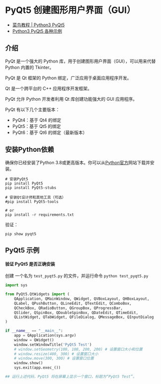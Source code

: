 # PyQt5 创建图形用户界面（GUI）

- [菜鸟教程 | Python3 PyQt5](https://www.runoob.com/python3/python-pyqt.html)
- [Python3 PyQt5 各种示例](https://github.com/PyQt5/PyQt)

## 介绍

PyQt 是一个强大的 Python 库，用于创建图形用户界面（GUI），可以用来代替 Python 内置的 Tkinter。

PyQt 是 Qt 框架的 Python 绑定，广泛应用于桌面应用程序开发。

Qt 是一个跨平台的 C++ 应用程序开发框架。

PyQt 允许 Python 开发者利用 Qt 库创建功能强大的 GUI 应用程序。

PyQt 有以下几个主要版本：

* PyQt4：基于 Qt4 的绑定
* PyQt5：基于 Qt5 的绑定
* PyQt6：基于 Qt6 的绑定（最新版本）

## 安装Python依赖

确保你已经安装了Python 3.8或更高版本。你可以从[Python官方](https://www.python.org/downloads/)网站下载并安装。

```shell
# 安装PyQt5
pip install PyQt5
pip install PyQt5-stubs

# 安装Qt设计师和其他工具（可选）
#pip install PyQt5-tools

# or
pip install -r requirements.txt
```

验证：

```shell
pip show pyqt5
```

## PyQt5 示例

#### 验证 PyQt5 是否正确安装

创建 一个名为 `test_pyqt5.py` 的文件，并运行命令 `python test_pyqt5.py`

```python
import sys

from PyQt5.QtWidgets import (
    QApplication, QMainWindow, QWidget, QVBoxLayout, QHBoxLayout,
    QLabel, QPushButton, QLineEdit, QTextEdit, QComboBox,
    QCheckBox, QRadioButton, QGroupBox, QProgressBar,
    QSlider, QSpinBox, QDoubleSpinBox, QDateEdit, QTimeEdit,
    QListWidget, QTabWidget, QFileDialog, QMessageBox, QInputDialog
)

if __name__ == "__main__":
    app = QApplication(sys.argv)
    window = QWidget()
    window.setWindowTitle('PyQt5 Test')
    # window.setGeometry(100, 100, 200, 200) # 设置窗口大小和位置
    # window.resize(400, 300) # 设置窗口大小
    # window.move(300, 300) # 设置窗口位置
    window.show()
    sys.exit(app.exec_())

## 运行上述代码，PyQt5 将在屏幕上显示一个窗口，标题为“PyQt5 Test”。
```